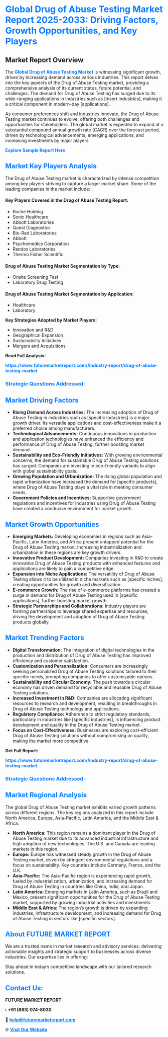 <h1 style="color: #007BFF;">Global Drug of Abuse Testing Market Report 2025-2033: Driving Factors, Growth Opportunities, and Key Players</h1>

<section id="overview">
<h2>Market Report Overview</h2>
<p>The <a href="https://www.futuremarketreport.com//industry-report/drug-of-abuse-testing-market" style="color: #007BFF; text-decoration: none;"><strong>Global Drug of Abuse Testing Market</strong></a> is witnessing significant growth, driven by increasing demand across various industries. This report delves into the key aspects of the Drug of Abuse Testing market, providing a comprehensive analysis of its current status, future potential, and challenges. The demand for Drug of Abuse Testing has surged due to its wide-ranging applications in industries such as [insert industries], making it a critical component in modern-day [applications].</p>
<p>As consumer preferences shift and industries innovate, the Drug of Abuse Testing market continues to evolve, offering both challenges and opportunities for stakeholders. The global market is expected to expand at a substantial compound annual growth rate (CAGR) over the forecast period, driven by technological advancements, emerging applications, and increasing investments by major players.</p>
</section>

<section id="overview">
<p><a href="https://www.futuremarketreport.com//request-sample/reportId=77031" style="color: #007BFF; text-decoration: none;"><strong>Explore Sample Report Here</strong></a></p>
</section>

<section id="key-players">
<h2 style="color: #007BFF;">Market Key Players Analysis</h2>
<p>The Drug of Abuse Testing market is characterized by intense competition among key players striving to capture a larger market share. Some of the leading companies in the market include:</p>
<h4>Key Players Covered in the Drug of Abuse Testing Report:</h4>
<ul><li>Roche Holding</li><li>Sonic Healthcare</li><li>Abbott Laboratories</li><li>Quest Diagnostics</li><li>Bio-Rad Laboratories</li><li>Abbott</li><li>Psychemedics Corporation</li><li>Randox Laboratories</li><li>Thermo Fisher Scientific</li></ul>
<h4>Drug of Abuse Testing Market Segmentation by Type:</h4>
<ul><li>Onsite Screening Test</li><li>Laboratory Drug Testing</li></ul>

<h4>Drug of Abuse Testing Market Segmentation by Application:</h4>
<ul><li>Healthcare</li><li>Laboratory</li></ul>
<p><strong>Key Strategies Adopted by Market Players:</strong></p>
<ul>
<li>Innovation and R&D</li>
<li>Geographical Expansion</li>
<li>Sustainability Initiatives</li>
<li>Mergers and Acquisitions</li>
</ul>
</section>

<section>
<p><strong>Read Full Analysis: </strong></p><a href="https://www.futuremarketreport.com//industry-report/drug-of-abuse-testing-market" style="color: #007BFF; text-decoration: none;"><strong>https://www.futuremarketreport.com//industry-report/drug-of-abuse-testing-market</strong></a>
<h3 style="color: #007BFF;">Strategic Questions Addressed:</h3>
</section>

<section id="driving-factors">
<h2 style="color: #007BFF;">Market Driving Factors</h2>
<ul>
<li><strong>Rising Demand Across Industries:</strong> The increasing adoption of Drug of Abuse Testing in industries such as [specific industries] is a major growth driver. Its versatile applications and cost-effectiveness make it a preferred choice among manufacturers.</li>
<li><strong>Technological Advancements:</strong> Continuous innovations in production and application technologies have enhanced the efficiency and performance of Drug of Abuse Testing, further boosting market demand.</li>
<li><strong>Sustainability and Eco-Friendly Initiatives:</strong> With growing environmental concerns, the demand for sustainable Drug of Abuse Testing solutions has surged. Companies are investing in eco-friendly variants to align with global sustainability goals.</li>
<li><strong>Growing Population and Urbanization:</strong> The rising global population and rapid urbanization have increased the demand for [specific products], where Drug of Abuse Testing plays a vital role in meeting consumer needs.</li>
<li><strong>Government Policies and Incentives:</strong> Supportive government regulations and incentives for industries using Drug of Abuse Testing have created a conducive environment for market growth.</li>
</ul>
</section>

<section id="growth-opportunities">
<h2 style="color: #007BFF;">Market Growth Opportunities</h2>
<ul>
<li><strong>Emerging Markets:</strong> Developing economies in regions such as Asia-Pacific, Latin America, and Africa present untapped potential for the Drug of Abuse Testing market. Increasing industrialization and urbanization in these regions are key growth drivers.</li>
<li><strong>Innovative Product Development:</strong> Companies investing in R&D to create innovative Drug of Abuse Testing products with enhanced features and applications are likely to gain a competitive edge.</li>
<li><strong>Expansion into Niche Applications:</strong> The versatility of Drug of Abuse Testing allows it to be utilized in niche markets such as [specific niches], creating opportunities for growth and diversification.</li>
<li><strong>E-commerce Growth:</strong> The rise of e-commerce platforms has created a surge in demand for Drug of Abuse Testing used in [specific applications], further boosting market growth.</li>
<li><strong>Strategic Partnerships and Collaborations:</strong> Industry players are forming partnerships to leverage shared expertise and resources, driving the development and adoption of Drug of Abuse Testing products globally.</li>
</ul>
</section>

<section id="trending-factors">
<h2 style="color: #007BFF;">Market Trending Factors</h2>
<ul>
<li><strong>Digital Transformation:</strong> The integration of digital technologies in the production and distribution of Drug of Abuse Testing has improved efficiency and customer satisfaction.</li>
<li><strong>Customization and Personalization:</strong> Consumers are increasingly seeking personalized Drug of Abuse Testing solutions tailored to their specific needs, prompting companies to offer customizable options.</li>
<li><strong>Sustainability and Circular Economy:</strong> The push towards a circular economy has driven demand for recyclable and reusable Drug of Abuse Testing solutions.</li>
<li><strong>Increased Investment in R&D:</strong> Companies are allocating significant resources to research and development, resulting in breakthroughs in Drug of Abuse Testing technology and applications.</li>
<li><strong>Regulatory Compliance:</strong> Adherence to strict regulatory standards, particularly in industries like [specific industries], is influencing product development and quality in the Drug of Abuse Testing market.</li>
<li><strong>Focus on Cost-Effectiveness:</strong> Businesses are exploring cost-efficient Drug of Abuse Testing solutions without compromising on quality, making the market more competitive.</li>
</ul>
</section>

<section>
<p><strong>Get Full Report: </strong></p><a href="https://www.futuremarketreport.com//industry-report/drug-of-abuse-testing-market" style="color: #007BFF; text-decoration: none;"><strong>https://www.futuremarketreport.com//industry-report/drug-of-abuse-testing-market</strong></a>
<h3 style="color: #007BFF;">Strategic Questions Addressed:</h3>
</section>


<section id="regional-analysis">
<h2 style="color: #007BFF;">Market Regional Analysis</h2>
<p>The global Drug of Abuse Testing market exhibits varied growth patterns across different regions. The key regions analyzed in this report include North America, Europe, Asia-Pacific, Latin America, and the Middle East & Africa:</p>
<ul>
<li><strong>North America:</strong> This region remains a dominant player in the Drug of Abuse Testing market due to its advanced industrial infrastructure and high adoption of new technologies. The U.S. and Canada are leading markets in this region.</li>
<li><strong>Europe:</strong> Europe has witnessed steady growth in the Drug of Abuse Testing market, driven by stringent environmental regulations and a focus on sustainability. Key countries include Germany, France, and the U.K.</li>
<li><strong>Asia-Pacific:</strong> The Asia-Pacific region is experiencing rapid growth, fueled by industrialization, urbanization, and increasing demand for Drug of Abuse Testing in countries like China, India, and Japan.</li>
<li><strong>Latin America:</strong> Emerging markets in Latin America, such as Brazil and Mexico, present significant opportunities for the Drug of Abuse Testing market, supported by growing industrial activities and investments.</li>
<li><strong>Middle East & Africa:</strong> The region’s growth is driven by expanding industries, infrastructure development, and increasing demand for Drug of Abuse Testing in sectors like [specific sectors].</li>
</ul>
</section>

<footer>
<h2 style="color: #007BFF;">About FUTURE MARKET REPORT</h2>
<p>We are a trusted name in market research and advisory services, delivering actionable insights and strategic support to businesses across diverse industries. Our expertise lies in offering:</p>

<p>Stay ahead in today’s competitive landscape with our tailored research solutions.</p>

<h2 style="color: #007BFF;">Contact Us:</h2>
<p><strong>FUTURE MARKET REPORT</strong></p>
<p>📞 <strong>+91 (883) 074-8030</strong></p>
<p>📧 <strong><a href="mailto:help@futuremarketreport.com" style="color: #007BFF;">help@futuremarketreport.com</a></strong></p>
<p>🌐 <strong><a href="https://www.futuremarketreport.com/" style="color: #007BFF;">Visit Our Website</a></strong></p>
</footer>